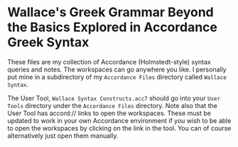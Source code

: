 # Wallace's Greek Grammar Beyond the Basics Explored in Accordance Greek Syntax

These files are my collection of Accordance (Holmstedt-style) syntax queries and notes.
The workspaces can go anywhere you like. I personally put mine in a subdirectory of my ```Accordance Files``` directory called ```Wallace Syntax```.

The User Tool, ```Wallace Syntax Constructs.acc7``` should go into your ```User Tools``` directory under the ```Accordance Files``` directory. Note also that the User Tool has accord:// links to open the workspaces. These must be updated to work in your own Accordance environment if you wish to be able to open the workspaces by clicking on the link in the tool. You can of course alternatively just open them manually.